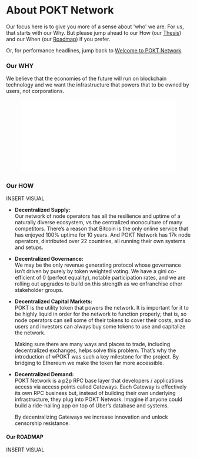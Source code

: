 # About POKT Network

Our focus here is to give you more of a sense about 'who' we are. For us, that starts with our Why. But please jump ahead to our How (our [Thesis](about-pokt-network.md#our-how)) and our When (our [Roadmap](about-pokt-network.md#our-roadmap)) if you prefer.&#x20;

Or, for performance headlines, jump back to [Welcome to POKT Network](../).

### Our WHY

We believe that the economies of the future will run on blockchain technology and we want the infrastructure that powers that to be owned by users, not corporations.

<figure><img src="../.gitbook/assets/Mission Vision DNA.png" alt=""><figcaption></figcaption></figure>

### Our HOW

INSERT VISUAL

* **Decentralized Supply:** \
  Our network of node operators has all the resilience and uptime of a naturally diverse ecosystem, vs the centralized monoculture of many competitors. There’s a reason that Bitcoin is the only online service that has enjoyed 100% uptime for 10 years. And POKT Network has 17k node operators, distributed over 22 countries, all running their own systems and setups.
* **Decentralized Governance:**\
  We may be the only revenue generating protocol whose governance isn’t driven by purely by token weighted voting. We have a gini co-efficient of 0 (perfect equality), notable participation rates, and we are rolling out upgrades to build on this strength as we enfranchise other stakeholder groups.
*   **Decentralized Capital Markets:**\
    POKT is the utility token that powers the network. It is important for it to be highly liquid in order for the network to function properly; that is, so node operators can sell some of their tokens to cover their costs, and so users and investors can always buy some tokens to use and capitalize the network.

    Making sure there are many ways and places to trade, including decentralized exchanges, helps solve this problem. That’s why the introduction of wPOKT was such a key milestone for the project. By bridging to Ethereum we make the token far more accessible.
*   **Decentralized Demand:**\
    POKT Network is a p2p RPC base layer that developers / applications access via access points called Gateways. Each Gateway is effectively its own RPC business but, instead of building their own underlying infrastructure, they plug into POKT Network. Imagine if anyone could build a ride-hailing app on top of Uber’s database and systems.

    By decentralizing Gateways we increase innovation and unlock censorship resistance.

#### Our ROADMAP

INSERT VISUAL

